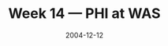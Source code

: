 ---
layout: game
title: Week 14 — PHI at WAS
season: 2004
game_id: 2004_14_PHI_WAS
week: 14
date: 2004-12-12
home_team: WAS
away_team: PHI
final_home: 14
final_away: 17
pbp_url: /assets/data/pbp/2004/2004_14_PHI_WAS.csv.gz
---